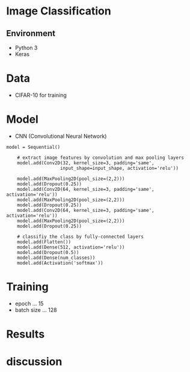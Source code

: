 # Image Classification


## Environment
- Python 3
- Keras


# Data
- CIFAR-10 for training

# Model
- CNN (Convolutional Neural Network)
```
model = Sequential()
    
    # extract image features by convolution and max pooling layers
    model.add(Conv2D(32, kernel_size=3, padding='same',
                    input_shape=input_shape, activation='relu'))
    
    model.add(MaxPooling2D(pool_size=(2,2)))
    model.add(Dropout(0.25))
    model.add(Conv2D(64, kernel_size=3, padding='same', activation='relu'))
    model.add(MaxPooling2D(pool_size=(2,2)))
    model.add(Dropout(0.25))
    model.add(Conv2D(64, kernel_size=3, padding='same', activation='relu'))
    model.add(MaxPooling2D(pool_size=(2,2)))
    model.add(Dropout(0.25))
    
    # classifiy the class by fully-connected layers
    model.add(Flatten())
    model.add(Dense(512, activation='relu'))
    model.add(Dropout(0.5))
    model.add(Dense(num_classes))
    model.add(Activation('softmax'))
```
# Training
- epoch ... 15
- batch size ... 128

# Results


# discussion


